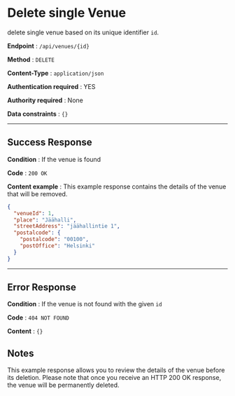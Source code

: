 # Delete single Venue

delete single venue based on its unique identifier `id`.

**Endpoint** : `/api/venues/{id}`

**Method** : `DELETE`

**Content-Type** : `application/json`

**Authentication required** : YES

**Authority required** : None

**Data constraints** : `{}`

---

## Success Response

**Condition** : If the venue is found

**Code** : `200 OK`

**Content example** : This example response contains the details of the venue that will be removed.

```json
{
  "venueId": 1,
  "place": "Jäähalli",
  "streetAddress": "jäähallintie 1",
  "postalcode": {
    "postalcode": "00100",
    "postOffice": "Helsinki"
  }
}
```

---

## Error Response

**Condition** : If the venue is not found with the given `id`

**Code** : `404 NOT FOUND`

**Content** : `{}`

## Notes

This example response allows you to review the details of the venue before its deletion. Please note that once you receive an HTTP 200 OK response, the venue will be permanently deleted.
